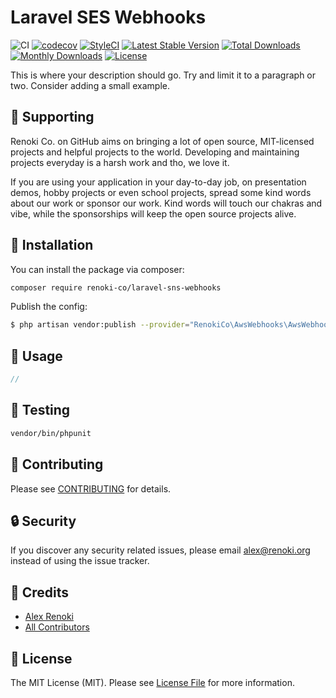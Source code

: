 Laravel SES Webhooks
====================

![CI](https://github.com/renoki-co/laravel-sns-webhooks/workflows/CI/badge.svg?branch=master)
[![codecov](https://codecov.io/gh/renoki-co/laravel-sns-webhooks/branch/master/graph/badge.svg)](https://codecov.io/gh/renoki-co/laravel-sns-webhooks/branch/master)
[![StyleCI](https://github.styleci.io/repos/:styleci_code/shield?branch=master)](https://github.styleci.io/repos/:styleci_code)
[![Latest Stable Version](https://poser.pugx.org/renoki-co/laravel-sns-webhooks/v/stable)](https://packagist.org/packages/renoki-co/laravel-sns-webhooks)
[![Total Downloads](https://poser.pugx.org/renoki-co/laravel-sns-webhooks/downloads)](https://packagist.org/packages/renoki-co/laravel-sns-webhooks)
[![Monthly Downloads](https://poser.pugx.org/renoki-co/laravel-sns-webhooks/d/monthly)](https://packagist.org/packages/renoki-co/laravel-sns-webhooks)
[![License](https://poser.pugx.org/renoki-co/laravel-sns-webhooks/license)](https://packagist.org/packages/renoki-co/laravel-sns-webhooks)

This is where your description should go. Try and limit it to a paragraph or two. Consider adding a small example.

## 🤝 Supporting

Renoki Co. on GitHub aims on bringing a lot of open source, MIT-licensed projects and helpful projects to the world. Developing and maintaining projects everyday is a harsh work and tho, we love it.

If you are using your application in your day-to-day job, on presentation demos, hobby projects or even school projects, spread some kind words about our work or sponsor our work. Kind words will touch our chakras and vibe, while the sponsorships will keep the open source projects alive.

## 🚀 Installation

You can install the package via composer:

```bash
composer require renoki-co/laravel-sns-webhooks
```

Publish the config:

```bash
$ php artisan vendor:publish --provider="RenokiCo\AwsWebhooks\AwsWebhooksServiceProvider" --tag="config"
```

## 🙌 Usage

``` php
//
```

## 🐛 Testing

``` bash
vendor/bin/phpunit
```

## 🤝 Contributing

Please see [CONTRIBUTING](CONTRIBUTING.md) for details.

## 🔒  Security

If you discover any security related issues, please email alex@renoki.org instead of using the issue tracker.

## 🎉 Credits

- [Alex Renoki](https://github.com/rennokki)
- [All Contributors](../../contributors)

## 📄 License

The MIT License (MIT). Please see [License File](LICENSE) for more information.
